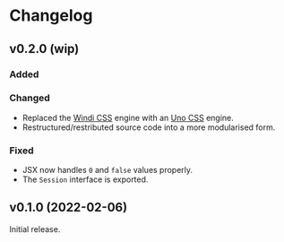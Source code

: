 # Changelog

## v0.2.0 (wip)

### Added

### Changed

- Replaced the [Windi CSS](http://windicss.org/) engine with
  an [Uno CSS](https://github.com/unocss/unocss) engine.
- Restructured/restributed source code into a more modularised form.

### Fixed

- JSX now handles `0` and `false` values properly.
- The `Session` interface is exported.

## v0.1.0 (2022-02-06)

Initial release.
